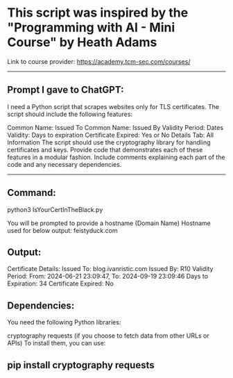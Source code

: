 # This script was inspired by the "Programming with AI - Mini Course" by Heath Adams
Link to course provider: https://academy.tcm-sec.com/courses/

---

## Prompt I gave to ChatGPT:

I need a Python script that scrapes websites only for TLS certificates. The script should include the following features:

Common Name: Issued To
Common Name: Issued By
Validity Period: Dates
Validity: Days to expiration
Certificate Expired: Yes or No
Details Tab: All Information
The script should use the cryptography library for handling certificates and keys. Provide code that demonstrates each of these features in a modular fashion. Include comments explaining each part of the code and any necessary dependencies.

---

## Command:
python3 IsYourCertInTheBlack.py

You will be prompted to provide a hostname (Domain Name)
Hostname used for below output: feistyduck.com

## Output:
Certificate Details:
Issued To: blog.ivanristic.com
Issued By: R10
Validity Period: From: 2024-06-21 23:09:47, To: 2024-09-19 23:09:46
Days to Expiration: 34
Certificate Expired: No

## Dependencies:
You need the following Python libraries:

cryptography
requests (if you choose to fetch data from other URLs or APIs)
To install them, you can use:

## pip install cryptography requests
